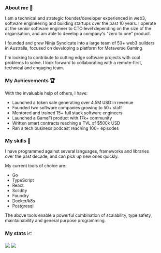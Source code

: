 ### About me 👋

I am a technical and strategic founder/developer experienced in web3, software engineering and building startups over the past 10 years. I operate at the senior software engineer to CTO level depending on the size of the organisation, and am able to develop a company's "zero to one" product.

I founded and grew Ninja Syndicate into a large team of 50+ web3 builders in Australia, focused on developing a platform for Metaverse Gaming.

I'm looking to contribute to cutting edge software projects with cool problems to solve. I look forward to collaborating with a remote-first, technical and engaging team.

### My Achievements 🏆

With the invaluable help of others, I have:

- Launched a token sale generating over 4.5M USD in revenue
- Founded two software companies growing to 50+ staff
- Mentored and trained 15+ full stack software engineers
- Launched a GameFi product with 17k+ community
- Written smart contracts reaching a TVL of $500k USD
- Ran a tech business podcast reaching 100+ episodes


### My skills 🥷

I have programmed against several languages, frameworks and libraries over the past decade, and can pick up new ones quickly.

My current tools of choice are:

- Go
- TypeScript
- React
- Solidity
- Foundry
- Docker/k8s
- Postgresql

The above tools enable a powerful combination of scalability, type safety, maintainability and general purpose programming.

### My stats 📈

![](https://github-readme-stats.vercel.app/api/top-langs/?username=nii236&hide=G-code&theme=synthwave&langs_count=3)
![](https://github-readme-stats.vercel.app/api?username=nii236&show_icons=true&theme=synthwave&line_height=27)

<!--
**nii236/nii236** is a ✨ _special_ ✨ repository because its `README.md` (this file) appears on your GitHub profile.

Here are some ideas to get you started:

- 🔭 I’m currently working on ...
- 🌱 I’m currently learning ...
- 👯 I’m looking to collaborate on ...
- 🤔 I’m looking for help with ...
- 💬 Ask me about ...
- 📫 How to reach me: ...
- 😄 Pronouns: ...
- ⚡ Fun fact: ...
-->
